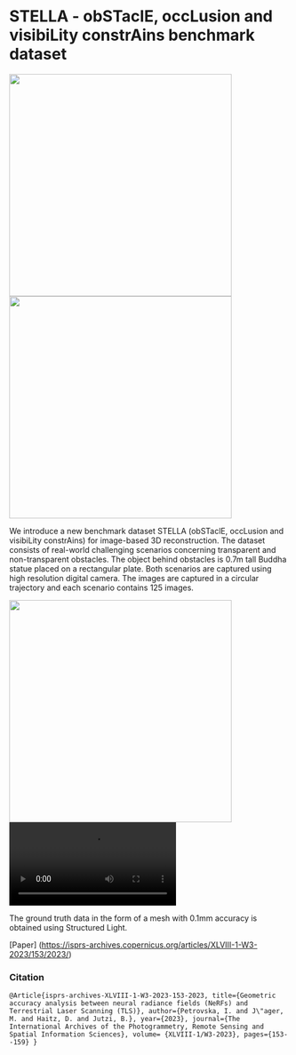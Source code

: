 # STELLA - obSTaclE, occLusion and visibiLity constrAins benchmark dataset
[<img src="https://github.com/sqirrel3/STELLA/blob/main/imgs/window-trajectory.png" width="400"/>](window-trajectory.png)
[<img src="https://github.com/sqirrel3/STELLA/blob/main/imgs/vegetation-trajectory.png" width="400"/>](vegetation-trajectory.png)

We introduce a new benchmark dataset STELLA (obSTaclE, occLusion and visibiLity constrAins) for image-based 3D reconstruction. The dataset consists of real-world challenging scenarios concerning transparent and non-transparent obstacles. The object behind obstacles is 0.7m tall Buddha statue placed on a rectangular plate. Both scenarios are captured using high resolution digital camera. The images are captured in a circular trajectory and each scenario contains 125 images.

[<img src="https://github.com/sqirrel3/STELLA/blob/main/imgs/animation.mp4" width="400"/>](animation.mp4)
![](https://github.com/sqirrel3/STELLA/blob/main/imgs/animation.mp4)

The ground truth data in the form of a mesh with 0.1mm accuracy is obtained using Structured Light.

[Paper]
(https://isprs-archives.copernicus.org/articles/XLVIII-1-W3-2023/153/2023/)

### Citation

`@Article{isprs-archives-XLVIII-1-W3-2023-153-2023, title={Geometric accuracy analysis between neural radiance fields (NeRFs) and Terrestrial Laser Scanning (TLS)}, author={Petrovska, I. and J\"ager, M. and Haitz, D. and Jutzi, B.}, year={2023}, journal={The International Archives of the Photogrammetry, Remote Sensing and Spatial Information Sciences}, volume= {XLVIII-1/W3-2023}, pages={153--159} }`
